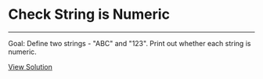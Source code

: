 # Check String is Numeric

---

Goal: Define two strings - "ABC" and "123".  Print out whether each string is numeric. 

[View Solution](solution.py)
